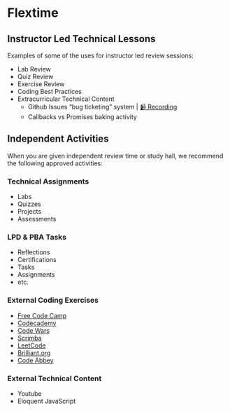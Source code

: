 # Flextime

## Instructor Led Technical Lessons

Examples of some of the uses for instructor led review sessions:

- Lab Review
- Quiz Review
- Exercise Review
- Coding Best Practices
- Extracurricular Technical Content
  - Github Issues “bug ticketing” system | [📹 Recording](https://us06web.zoom.us/rec/share/62iKMgV4HyzV_h_AXWKwDu_4DRd5rm-IRFSSFtS0oLdmPF9e8bTZGl2Df_nbG7Oq.ww0Q7Fu2LvWVAJ7-?startTime=1648753173000)
  - Callbacks vs Promises baking activity

## Independent Activities

When you are given independent review time or study hall, we recommend the following approved activities:

### Technical Assignments

- Labs
- Quizzes
- Projects
- Assessments

### LPD & PBA Tasks

- Reflections
- Certifications
- Tasks
- Assignments
- etc.

### External Coding Exercises

- [Free Code Camp](https://www.freecodecamp.org/)
- [Codecademy](https://www.codecademy.com/)
- [Code Wars](https://www.codewars.com/dashboard)
- [Scrimba](https://scrimba.com/)
- [LeetCode](https://leetcode.com/)
- [Brilliant.org](https://brilliant.org/)
- [Code Abbey](https://www.codeabbey.com/)

### External Technical Content

- Youtube
- Eloquent JavaScript
